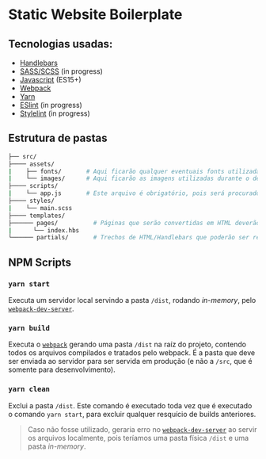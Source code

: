 # Static Website Boilerplate

## Tecnologias usadas:

-   [Handlebars](https://handlebarsjs.com/)
-   [SASS/SCSS](https://sass-lang.com/) (in progress)
-   [Javascript](https://developer.mozilla.org/en-US/docs/Web/JavaScript/Reference) (ES15+)
-   [Webpack](https://github.com/webpack/webpack)
-   [Yarn](https://yarnpkg.com/en/)
-   [ESlint](https://eslint.org/) (in progress)
-   [Stylelint](https://stylelint.io/) (in progress)

## Estrutura de pastas

```bash
├── src/
├──── assets/
|    ├── fonts/       # Aqui ficarão qualquer eventuais fonts utilizadas
|    └── images/      # Aqui ficarão as imagens utilizadas durante o desenvolvimento
├──── scripts/
|    └── app.js       # Este arquivo é obrigatório, pois será procurado pelo webpack
├──── styles/
|    └── main.scss
├──── templates/
├────── pages/          # Páginas que serão convertidas em HTML deverão ser adicionadas nesta pasta
|      └── index.hbs
└────── partials/       # Trechos de HTML/Handlebars que poderão ser reutilizados
```

## NPM Scripts

### `yarn start`

Executa um servidor local servindo a pasta `/dist`, rodando _in-memory_, pelo [`webpack-dev-server`](https://github.com/webpack/webpack-dev-server).

### `yarn build`

Executa o [`webpack`](https://github.com/webpack/webpack) gerando uma pasta `/dist` na raíz do projeto, contendo todos os arquivos compilados e tratados pelo webpack. É a pasta que deve ser enviada ao servidor para ser servida em produção (e não a `/src`, que é somente para desenvolvimento).

### `yarn clean`

Exclui a pasta `/dist`. Este comando é executado toda vez que é executado o comando `yarn start`, para excluir qualquer resquício de builds anteriores.

> Caso não fosse utilizado, geraria erro no [`webpack-dev-server`](https://github.com/webpack/webpack-dev-server) ao servir os arquivos localmente, pois teríamos uma pasta física `/dist` e uma pasta _in-memory_.
